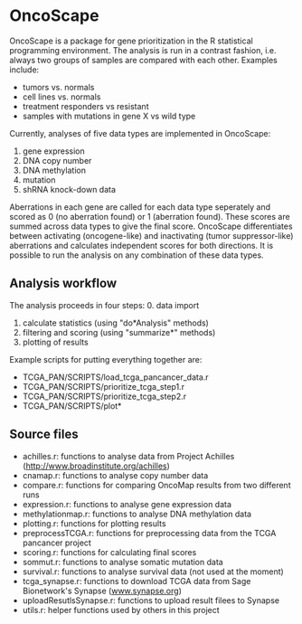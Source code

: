 OncoScape
=========

OncoScape is a package for gene prioritization in the R statistical programming environment. The analysis is run in a contrast fashion, i.e. always two groups of samples are compared with each other. Examples include:

  - tumors vs. normals
  - cell lines vs. normals
  - treatment responders vs resistant
  - samples with mutations in gene X vs wild type

Currently, analyses of five data types are implemented in OncoScape:
  1. gene expression
  2. DNA copy number
  3. DNA methylation
  4. mutation
  5. shRNA knock-down data
  
Aberrations in each gene are called for each data type seperately and scored as 0 (no aberration found) or 1 (aberration found). These scores are summed across data types to give the final score. OncoScape differentiates between activating (oncogene-like) and inactivating (tumor suppressor-like) aberrations and calculates independent scores for both directions. It is possible to run the analysis on any combination of these data types. 


Analysis workflow
-----------------

The analysis proceeds in four steps:
  0. data import
  1. calculate statistics (using "do*Analysis" methods)
  2. filtering and scoring (using "summarize*" methods)
  3. plotting of results
  
Example scripts for putting everything together are:
  - TCGA_PAN/SCRIPTS/load_tcga_pancancer_data.r
  - TCGA_PAN/SCRIPTS/prioritize_tcga_step1.r
  - TCGA_PAN/SCRIPTS/prioritize_tcga_step2.r
  - TCGA_PAN/SCRIPTS/plot*
  
  
Source files
------------
  - achilles.r: functions to analyse data from Project Achilles (http://www.broadinstitute.org/achilles)
  - cnamap.r: functions to analyse copy number data
  - compare.r: functions for comparing OncoMap results from two different runs
  - expression.r: functions to analyse gene expression data
  - methylationmap.r: functions to analyse DNA methylation data
  - plotting.r: functions for plotting results
  - preprocessTCGA.r: functions for preprocessing data from the TCGA pancancer project
  - scoring.r: functions for calculating final scores
  - sommut.r: functions to analyse somatic mutation data
  - survival.r: functions to analyse survival data (not used at the moment)
  - tcga_synapse.r: functions to download TCGA data from Sage Bionetwork's Synapse (www.synapse.org)
  - uploadResutlsSynapse.r: functions to upload result filees to Synapse
  - utils.r: helper functions used by others in this project
